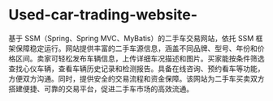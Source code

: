 # Used-car-trading-website-
基于 SSM（Spring、Spring MVC、MyBatis）的二手车交易网站，依托 SSM 框架保障稳定运行。网站提供丰富的二手车源信息，涵盖不同品牌、型号、年份和价格区间。卖家可轻松发布车辆信息，上传详细车况描述和图片。买家能按条件筛选查找心仪车辆，查看车辆历史记录和检测报告。具备在线咨询、预约看车等功能，方便双方沟通。同时，提供安全的交易流程和资金保障。该网站为二手车买卖双方搭建便捷、可靠的交易平台，促进二手车市场的高效流通。 
